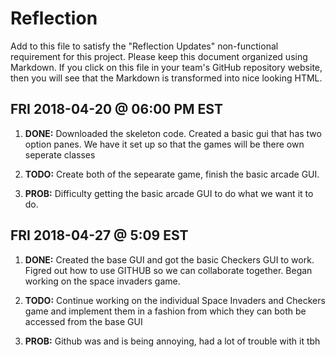 # Reflection

Add to this file to satisfy the "Reflection Updates" non-functional requirement
for this project. Please keep this document organized using Markdown. If you
click on this file in your team's GitHub repository website, then you will see
that the Markdown is transformed into nice looking HTML. 



## FRI 2018-04-20 @ 06:00 PM EST

1. **DONE:** Downloaded the skeleton code. Created a basic gui that has two option panes. We have it set up so that the games will be there own seperate classes

2. **TODO:** Create both of the sepearate game, finish the basic arcade GUI.

3. **PROB:** Difficulty getting the basic arcade GUI to do what we want it to do.

## FRI 2018-04-27 @ 5:09 EST

1. **DONE:** Created the base GUI and got the basic Checkers GUI to work. Figred out how to use GITHUB so we can collaborate together. Began working on the space invaders game.
 
2. **TODO:** Continue working on the individual Space Invaders and Checkers game and implement them in a fashion from which they can both be accessed from the base GUI
 
3. **PROB:** Github was and is being annoying, had a lot of trouble with it tbh